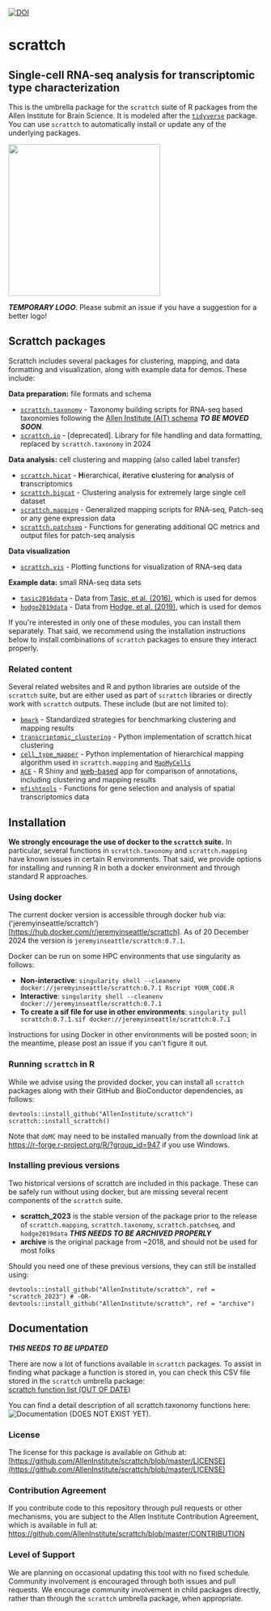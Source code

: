 [![DOI](https://zenodo.org/badge/119578865.svg)](https://zenodo.org/doi/10.5281/zenodo.12706763)

# scrattch
## **S**ingle-**c**ell **R**NA-seq **a**nalysis for **t**ranscriptomic **t**ype **ch**aracterization

This is the umbrella package for the `scrattch` suite of R packages from the Allen Institute for Brain Science. It is modeled after the [`tidyverse`](https://www.tidyverse.org/) package.  You can use `scrattch` to automatically install or update any of the underlying packages.  

<img src="https://github.com/user-attachments/assets/6c29a501-6934-486f-8b8e-6b72a21a9b6c" width="300" />

***TEMPORARY LOGO***: Please submit an issue if you have a suggestion for a better logo!


## Scrattch packages

Scrattch includes several packages for clustering, mapping, and data formatting and visualization, along with example data for demos.  These include:

**Data preparation:** file formats and schema

* [`scrattch.taxonomy`](https://github.com/AllenInstitute/scrattch.taxonomy) - Taxonomy building scripts for RNA-seq based taxonomies following the [Allen Institute (AIT) schema](https://github.com/AllenInstitute/scrattch.taxonomy/tree/main/schema) ***TO BE MOVED SOON***.  
* [`scrattch.io`](https://github.com/AllenInstitute/scrattch.io) - [deprecated]. Library for file handling and data formatting, replaced by `scrattch.taxonomy` in 2024  

**Data analysis:** cell clustering and mapping (also called label transfer)

* [`scrattch.hicat`](https://github.com/AllenInstitute/scrattch.hicat) - **H**ierarchical, **i**terative **c**lustering for **a**nalysis of  **t**ranscriptomics  
* [`scrattch.bigcat`](https://github.com/AllenInstitute/scrattch.bigcat) - Clustering analysis for extremely large single cell dataset  
* [`scrattch.mapping`](https://github.com/AllenInstitute/scrattch.mapping) - Generalized mapping scripts for RNA-seq, Patch-seq or any gene expression data  
* [`scrattch.patchseq`](https://github.com/AllenInstitute/scrattch.patchseq) - Functions for generating additional QC metrics and output files for patch-seq analysis   

**Data visualization**

* [`scrattch.vis`](https://github.com/AllenInstitute/scrattch.vis) - Plotting functions for visualization of RNA-seq data  

**Example data:** small RNA-seq data sets

* [`tasic2016data`](https://github.com/AllenInstitute/tasic2016data) - Data from [Tasic, et al. (2016)](https://pubmed.ncbi.nlm.nih.gov/26727548/), which is used for demos  
* [`hodge2019data`](https://github.com/AllenInstitute/hodge2019data) - Data from [Hodge, et al. (2019)](https://pubmed.ncbi.nlm.nih.gov/31435019/), which is used for demos  

If you're interested in only one of these modules, you can install them separately. That said, we recommend using the installation instructions below to install combinations of `scrattch` packages to ensure they interact properly.  

### Related content

Several related websites and R and python libraries are outside of the `scrattch` suite, but are either used as part of `scrattch` libraries or directly work with `scrattch` outputs.  These include (but are not limited to):

* [`bmark`](https://github.com/AllenInstitute/bmark) - Standardized strategies for benchmarking clustering and mapping results  
* [`transcriptomic_clustering`](https://github.com/AllenInstitute/transcriptomic_clustering) - Python implementation of scrattch.hicat clustering  
* [`cell_type_mapper`](https://github.com/AllenInstitute/cell_type_mapper) - Python implementation of hierarchical mapping algorithm used in `scrattch.mapping` and [`MapMyCells`](https://portal.brain-map.org/atlases-and-data/bkp/mapmycells)  
* [`ACE`](https://github.com/AllenInstitute/ace) - R Shiny and [web-based](https://sea-ad.shinyapps.io/ACEapp/) app for comparison of annotations, including clustering and mapping results  
* [`mfishtools`](https://github.com/AllenInstitute/mfishtools) - Functions for gene selection and analysis of spatial transcriptomics data  


## Installation

**We strongly encourage the use of docker to the `scrattch` suite.** In particular, several functions in `scrattch.taxonomy` and `scrattch.mapping` have known issues in certain R environments.  That said, we provide options for installing and running R in both a docker environment and through standard R approaches.

### Using docker

The current docker version is accessible through docker hub via: ('jeremyinseattle/scrattch')[https://hub.docker.com/r/jeremyinseattle/scrattch]. As of 20 December 2024 the version is `jeremyinseattle/scrattch:0.7.1`.

Docker can be run on some HPC environments that use singularity as follows:

* **Non-interactive**: `singularity shell --cleanenv docker://jeremyinseattle/scrattch:0.7.1 Rscript YOUR_CODE.R`
* **Interactive**: `singularity shell --cleanenv docker://jeremyinseattle/scrattch:0.7.1`
* **To create a sif file for use in other environments**: `singularity pull scrattch:0.7.1.sif docker://jeremyinseattle/scrattch:0.7.1` 

Instructions for using Docker in other environments will be posted soon; in the meantime, please post an issue if you can't figure it out.

### Running `scrattch` in R

While we advise using the provided docker, you can install all `scrattch` packages along with their GitHub and BioConductor dependencies, as follows:
```
devtools::install_github("AllenInstitute/scrattch")
scrattch::install_scrattch()
```
Note that `doMC` may need to be installed manually from the download link at https://r-forge.r-project.org/R/?group_id=947 if you use Windows.

### Installing previous versions

Two historical versions of scrattch are included in this package. These can be safely run without using docker, but are missing several recent components of the `scrattch` suite.

* **scrattch_2023** is the stable version of the package prior to the release of `scrattch.mapping`, `scrattch.taxonomy`, `scrattch.patchseq`, and `hodge2019data` ***THIS NEEDS TO BE ARCHIVED PROPERLY***  
* **archive** is the original package from ~2018, and should not be used for most folks

Should you need one of these previous versions, they can still be installed using:  
```
devtools::install_github("AllenInstitute/scrattch", ref = "scrattch_2023") # -OR-
devtools::install_github("AllenInstitute/scrattch", ref = "archive")
```


## Documentation

***THIS NEEDS TO BE UPDATED***

There are now a lot of functions available in `scrattch` packages. To assist in finding what package a function is stored in, you can check this CSV file stored in the `scrattch` umbrella package:  
[scrattch function list (OUT OF DATE)](https://github.com/AllenInstitute/scrattch/blob/dev/inst/scrattch_function_list.csv)

You can find a detail description of all scrattch.taxonomy functions here: ![Documentation (DOES NOT EXIST YET)](https://github.com/AllenInstitute/scrattch).

### License

The license for this package is available on Github at: [https://github.com/AllenInstitute/scrattch/blob/master/LICENSE](https://github.com/AllenInstitute/scrattch/blob/master/LICENSE)

### Contribution Agreement

If you contribute code to this repository through pull requests or other mechanisms, you are subject to the Allen Institute Contribution Agreement, which is available in full at: https://github.com/AllenInstitute/scrattch/blob/master/CONTRIBUTION

### Level of Support

We are planning on occasional updating this tool with no fixed schedule. Community involvement is encouraged through both issues and pull requests.  We encourage community involvement in child packages directly, rather than through the `scrattch` umbrella package, when appropriate.

